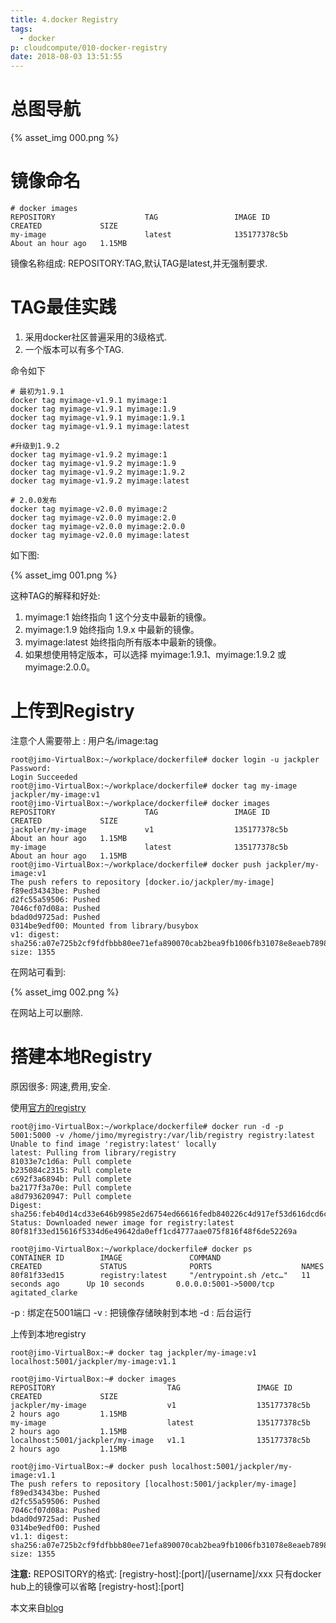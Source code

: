 ```yaml
---
title: 4.docker Registry
tags:
  - docker
p: cloudcompute/010-docker-registry
date: 2018-08-03 13:51:55
---
```


# 总图导航

{% asset_img 000.png %}

# 镜像命名
```Shell
# docker images
REPOSITORY                    TAG                 IMAGE ID            CREATED             SIZE
my-image                      latest              135177378c5b        About an hour ago   1.15MB
```
镜像名称组成: REPOSITORY:TAG,默认TAG是latest,并无强制要求.

# TAG最佳实践
1. 采用docker社区普遍采用的3级格式.
2. 一个版本可以有多个TAG.

命令如下
```Shell
# 最初为1.9.1
docker tag myimage-v1.9.1 myimage:1
docker tag myimage-v1.9.1 myimage:1.9
docker tag myimage-v1.9.1 myimage:1.9.1
docker tag myimage-v1.9.1 myimage:latest

#升级到1.9.2
docker tag myimage-v1.9.2 myimage:1
docker tag myimage-v1.9.2 myimage:1.9
docker tag myimage-v1.9.2 myimage:1.9.2
docker tag myimage-v1.9.2 myimage:latest

# 2.0.0发布
docker tag myimage-v2.0.0 myimage:2
docker tag myimage-v2.0.0 myimage:2.0
docker tag myimage-v2.0.0 myimage:2.0.0
docker tag myimage-v2.0.0 myimage:latest
```

如下图:

{% asset_img 001.png %}

这种TAG的解释和好处:
1. myimage:1 始终指向 1 这个分支中最新的镜像。
2. myimage:1.9 始终指向 1.9.x 中最新的镜像。
3. myimage:latest 始终指向所有版本中最新的镜像。
4. 如果想使用特定版本，可以选择 myimage:1.9.1、myimage:1.9.2 或 myimage:2.0.0。

# 上传到Registry
注意个人需要带上 : 用户名/image:tag
```Shell
root@jimo-VirtualBox:~/workplace/dockerfile# docker login -u jackpler
Password: 
Login Succeeded
root@jimo-VirtualBox:~/workplace/dockerfile# docker tag my-image jackpler/my-image:v1
root@jimo-VirtualBox:~/workplace/dockerfile# docker images
REPOSITORY                    TAG                 IMAGE ID            CREATED             SIZE
jackpler/my-image             v1                  135177378c5b        About an hour ago   1.15MB
my-image                      latest              135177378c5b        About an hour ago   1.15MB
root@jimo-VirtualBox:~/workplace/dockerfile# docker push jackpler/my-image:v1
The push refers to repository [docker.io/jackpler/my-image]
f89ed34343be: Pushed 
d2fc55a59506: Pushed 
7046cf07d08a: Pushed 
bdad0d9725ad: Pushed 
0314be9edf00: Mounted from library/busybox 
v1: digest: sha256:a07e725b2cf9fdfbbb80ee71efa890070cab2bea9fb1006fb31078e8eaeb7898 size: 1355
```
在网站可看到:

{% asset_img 002.png %}

在网站上可以删除.

# 搭建本地Registry
原因很多: 网速,费用,安全.

使用[官方的registry](https://hub.docker.com/r/library/registry/)
```shell
root@jimo-VirtualBox:~/workplace/dockerfile# docker run -d -p 5001:5000 -v /home/jimo/myregistry:/var/lib/registry registry:latest
Unable to find image 'registry:latest' locally
latest: Pulling from library/registry
81033e7c1d6a: Pull complete 
b235084c2315: Pull complete 
c692f3a6894b: Pull complete 
ba2177f3a70e: Pull complete 
a8d793620947: Pull complete 
Digest: sha256:feb40d14cd33e646b9985e2d6754ed66616fedb840226c4d917ef53d616dcd6c
Status: Downloaded newer image for registry:latest
80f81f33ed15616f5334d6e49642da0eff1cd4777aae075f816f48f6de52269a

root@jimo-VirtualBox:~/workplace/dockerfile# docker ps
CONTAINER ID        IMAGE               COMMAND                  CREATED             STATUS              PORTS                    NAMES
80f81f33ed15        registry:latest     "/entrypoint.sh /etc…"   11 seconds ago      Up 10 seconds       0.0.0.0:5001->5000/tcp   agitated_clarke
```
-p : 绑定在5001端口
-v : 把镜像存储映射到本地
-d : 后台运行

上传到本地registry
```Shell
root@jimo-VirtualBox:~# docker tag jackpler/my-image:v1 localhost:5001/jackpler/my-image:v1.1

root@jimo-VirtualBox:~# docker images
REPOSITORY                         TAG                 IMAGE ID            CREATED             SIZE
jackpler/my-image                  v1                  135177378c5b        2 hours ago         1.15MB
my-image                           latest              135177378c5b        2 hours ago         1.15MB
localhost:5001/jackpler/my-image   v1.1                135177378c5b        2 hours ago         1.15MB

root@jimo-VirtualBox:~# docker push localhost:5001/jackpler/my-image:v1.1
The push refers to repository [localhost:5001/jackpler/my-image]
f89ed34343be: Pushed 
d2fc55a59506: Pushed 
7046cf07d08a: Pushed 
bdad0d9725ad: Pushed 
0314be9edf00: Pushed 
v1.1: digest: sha256:a07e725b2cf9fdfbbb80ee71efa890070cab2bea9fb1006fb31078e8eaeb7898 size: 1355
```
**注意:**
REPOSITORY的格式: [registry-host]:[port]/[username]/xxx
只有docker hub上的镜像可以省略 [registry-host]:[port] 

本文来自[blog](http://www.cnblogs.com/CloudMan6/p/6902325.html)


